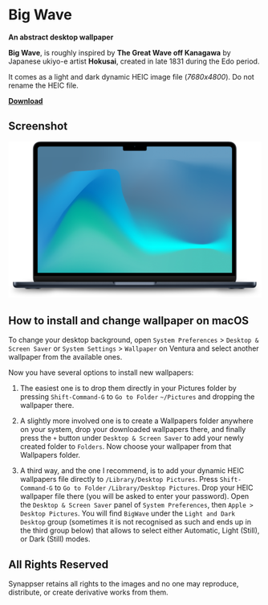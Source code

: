 # Big Wave

**An abstract desktop wallpaper**

**Big Wave**, is roughly inspired by **The Great Wave off Kanagawa** by Japanese ukiyo-e artist **Hokusai**, created in late 1831 during the Edo period.

It comes as a light and dark dynamic HEIC image file  (*7680x4800*). Do not rename the HEIC file.

**[Download](https://github.com/synappser/BigWave/releases/download/v1.1/BigWave.heic?raw=true)**

## Screenshot

<img src="./BigWave@2x.png?raw=true" width="526" />

## How to install and change wallpaper on macOS

To change your desktop background, open `System Preferences` > `Desktop & Screen Saver`  or `System Settings` > `Wallpaper` on Ventura and select another wallpaper from the available ones.

Now you have several options to install new wallpapers:

1. The easiest one is to drop them directly in your Pictures folder by pressing `Shift-Command-G` to `Go to Folder` `~/Pictures` and dropping the wallpaper there.

2. A slightly more involved one is to create a Wallpapers folder anywhere on your system, drop your downloaded wallpapers there, and finally press the `+` button under `Desktop & Screen Saver` to add your newly created folder to `Folders`. Now choose your wallpaper from that Wallpapers folder.

3. A third way, and the one I recommend, is to add your dynamic HEIC wallpapers file directly to `/Library/Desktop Pictures`. Press `Shift-Command-G` to `Go to Folder` `/Library/Desktop Pictures`. Drop your HEIC wallpaper file there (you will be asked to enter your password). Open the `Desktop & Screen Saver` panel of `System Preferences`, then `Apple > Desktop Pictures`. You will find `BigWave` under the `Light and Dark Desktop` group (sometimes it is not recognised as such and ends up in the third group below) that allows to select either Automatic, Light (Still), or Dark (Still) modes.

## All Rights Reserved

Synappser retains all rights to the images and no one may reproduce, distribute, or create derivative works from them.
